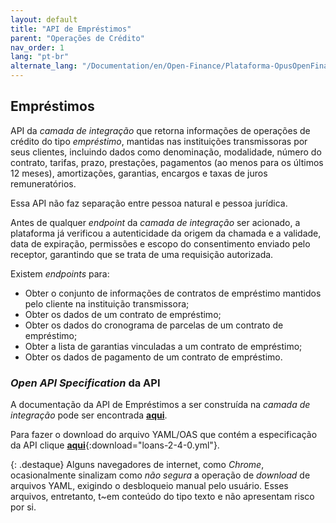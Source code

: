 ```yaml
---
layout: default
title: "API de Empréstimos"
parent: "Operações de Crédito"
nav_order: 1
lang: "pt-br"
alternate_lang: "/Documentation/en/Open-Finance/Plataforma-OpusOpenFinance/apis/Empréstimo/"
---
```


## Empréstimos

API da *camada de integração* que retorna informações de operações de crédito do tipo *empréstimo*, mantidas nas instituições transmissoras por seus clientes, incluindo dados como denominação, modalidade, número do contrato, tarifas, prazo, prestações, pagamentos (ao menos para os últimos 12 meses), amortizações, garantias, encargos e taxas de juros remuneratórios.

Essa API não faz separação entre pessoa natural e pessoa jurídica.

Antes de qualquer *endpoint* da *camada de integração* ser acionado, a plataforma já verificou a autenticidade da origem da chamada e a validade, data de expiração, permissões e escopo do consentimento enviado pelo receptor, garantindo que se trata de uma requisição autorizada.

Existem *endpoints* para:

- Obter o conjunto de informações de contratos de empréstimo mantidos pelo cliente na instituição transmissora;
- Obter os dados de um contrato de empréstimo;
- Obter os dados do cronograma de parcelas de um contrato de empréstimo;
- Obter a lista de garantias vinculadas a um contrato de empréstimo;
- Obter os dados de pagamento de um contrato de empréstimo.

### *Open API Specification* da API

A documentação da API de Empréstimos a ser construída na *camada de integração* pode ser encontrada [**aqui**][API-Empréstimo].

Para fazer o download do arquivo YAML/OAS que contém a especificação da API clique [**aqui**](loans-2-4-0.yml){:download="loans-2-4-0.yml"}.

{: .destaque}
Alguns navegadores de internet, como *Chrome*, ocasionalmente sinalizam como *não segura* a operação de *download* de arquivos YAML, exigindo o desbloqueio manual pelo usuário. Esses arquivos, entretanto, t~em conteúdo do tipo texto e não apresentam risco por si.

[API-Empréstimo]: ../../../../swagger-ui/index.html?api=Empréstimo

